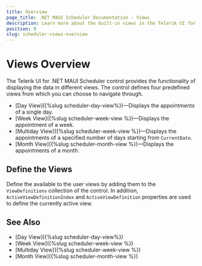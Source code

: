 ```yaml
---
title: Overview
page_title: .NET MAUI Scheduler Documentation - Views
description: Learn more about the built-in views in the Telerik UI for .NET MAUI Scheduler control.
position: 0
slug: scheduler-views-overview
---
```


# Views Overview 

The Telerik UI for .NET MAUI Scheduler control provides the functionality of displaying the data in different views. The control defines four predefined views from which you can choose to navigate through. 

- [Day View]({%slug scheduler-day-view%})&mdash;Displays the appointments of a single day.
- [Week View]({%slug scheduler-week-view %})&mdash;Displays the appointment of a week.
- [Multiday View]({%slug scheduler-week-view %})&mdash;Displays the appointments of a specified number of days starting from `CurrentDate`.
- [Month View]({%slug scheduler-month-view %})&mdash;Displays the appointments of a month.

## Define the Views 

Define the available to the user views by adding them to the `ViewDefinitions` collection of the control. In addition, `ActiveViewDefinitionIndex` and `ActiveViewDefinition` properties are used to define the currently active view.

<snippet id='scheduler-getting-started-xaml'/>

## See Also

- [Day View]({%slug scheduler-day-view%})
- [Week View]({%slug scheduler-week-view %})
- [Multiday View]({%slug scheduler-week-view %})
- [Month View]({%slug scheduler-month-view %})